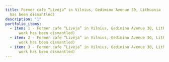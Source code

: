 ```yaml
---
title: Former cafe “Livėja” in Vilnius, Gedimino Avenue 30, Lithuania (the work
  has been dismantled)
description: "1"
portfolio_items:
  - item: 1 - Former cafe “Livėja” in Vilnius, Gedimino Avenue 30, Lithuania (the
      work has been dismantled)
  - item: 2 - Former cafe “Livėja” in Vilnius, Gedimino Avenue 30, Lithuania (the
      work has been dismantled)
  - item: 3 - Former cafe “Livėja” in Vilnius, Gedimino Avenue 30, Lithuania (the
      work has been dismantled)
---
```

